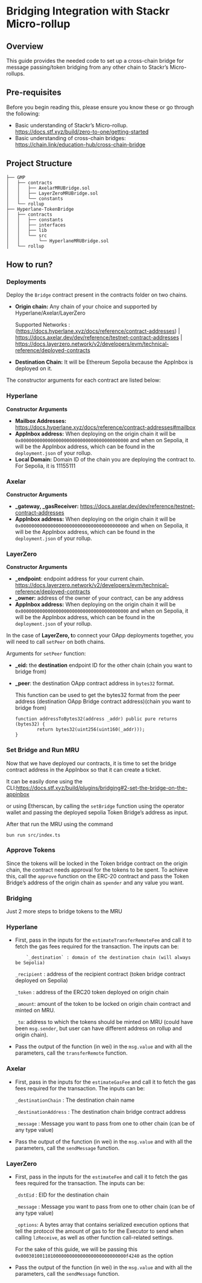 # Bridging Integration with Stackr Micro-rollup

## Overview

This guide provides the needed code to set up a cross-chain bridge for message passing/token bridging from any other chain to Stackr’s Micro-rollups.

## Pre-requisites

Before you begin reading this, please ensure you know these or go through the following:

- Basic understanding of Stackr’s Micro-rollup. https://docs.stf.xyz/build/zero-to-one/getting-started
- Basic understanding of cross-chain bridges:  https://chain.link/education-hub/cross-chain-bridge

## Project Structure

```
├── GMP
│   ├── contracts
│   │   ├── AxelarMRUBridge.sol
│   │   ├── LayerZeroMRUBridge.sol
│   │   └── constants
│   └── rollup
├── Hyperlane-TokenBridge
│   ├── contracts
│   │   ├── constants
│   │   ├── interfaces
│   │   ├── lib
│   │   └── src
│   │       └── HyperlaneMRUBridge.sol 
│   └── rollup
```

## How to run?

### **Deployments**

Deploy the `Bridge` contract present in the contracts folder on two chains.

- **Origin chain:** Any chain of your choice and supported by Hyperlane/Axelar/LayerZero
    
    Supported Networks : (https://docs.hyperlane.xyz/docs/reference/contract-addresses) | https://docs.axelar.dev/dev/reference/testnet-contract-addresses | https://docs.layerzero.network/v2/developers/evm/technical-reference/deployed-contracts
    
- **Destination Chain:** It will be Ethereum Sepolia because the AppInbox is deployed on it.

The constructor arguments for each contract are listed below:

### **Hyperlane**

**Constructor Arguments**

- **Mailbox Addresses:** https://docs.hyperlane.xyz/docs/reference/contract-addresses#mailbox
- **AppInbox address:** When deploying on the origin chain it will be `0x0000000000000000000000000000000000000000` and when on Sepolia, it will be the AppInbox address, which can be found in the `deployment.json` of your rollup.
- **Local Domain:** Domain ID of the chain you are deploying the contract to. For Sepolia, it is $11155111$

### **Axelar**

**Constructor Arguments**

- **_gateway, _gasReceiver:** https://docs.axelar.dev/dev/reference/testnet-contract-addresses
- **AppInbox address:** When deploying on the origin chain it will be `0x0000000000000000000000000000000000000000` and when on Sepolia, it will be the AppInbox address, which can be found in the `deployment.json` of your rollup.

### LayerZero

**Constructor Arguments**

- **_endpoint**:  endpoint address for your current chain.  https://docs.layerzero.network/v2/developers/evm/technical-reference/deployed-contracts
- **_owner:** address of the owner of your contract, can be any address
- **AppInbox address:** When deploying on the origin chain it will be `0x0000000000000000000000000000000000000000` and when on Sepolia, it will be the AppInbox address, which can be found in the `deployment.json` of your rollup.

In the case of **LayerZero, t**o connect your OApp deployments together, you will need to call `setPeer` on both chains.

Arguments for `setPeer` function:

- **_eid:** the **destination** endpoint ID for the other chain (chain you want to bridge from)
- **_peer**: the destination OApp contract address in `bytes32` format.
    
    This function can be used to get the bytes32 format from the peer address (destination OApp Bridge contract address)(chain you want to bridge from)
    
    ```solidity
    function addressToBytes32(address _addr) public pure returns (bytes32) {
            return bytes32(uint256(uint160(_addr)));
    }
    ```
    

### **Set Bridge and Run MRU**

Now that we have deployed our contracts, it is time to set the bridge contract address in the AppInbox so that it can create a ticket.

It can be easily done using the CLI:https://docs.stf.xyz/build/plugins/bridging#2-set-the-bridge-on-the-appinbox 

or using Etherscan, by calling the `setBridge` function using the operator wallet and passing the deployed sepolia Token Bridge’s address as input.

After that run the MRU using the command 

`bun run src/index.ts`

### **Approve Tokens**

Since the tokens will be locked in the Token bridge contract on the origin chain, the contract needs approval for the tokens to be spent. To achieve this, call the `approve` function on the ERC-20 contract and pass the Token Bridge’s address of the origin chain as `spender` and any value you want.

### **Bridging**

Just 2 more steps to bridge tokens to the MRU

### Hyperlane

- First, pass in the inputs for the `estimateTransferRemoteFee` and call it to fetch the gas fees required for the transaction. The inputs can be:
    
          `_destination` : domain of the destination chain (will always be Sepolia)
    
    `_recipient` : address of the recipient contract (token bridge contract deployed on Sepolia)
    
    `_token` : address of the ERC20 token deployed on origin chain
    
    `_amount`: amount of the token to be locked on origin chain contract and minted on MRU.
    
    `_to`: address to which the tokens should be minted on MRU (could have been `msg.sender`, but user can have different address on rollup and origin chain).
    
- Pass the output of the function (in wei) in the `msg.value` and with all the parameters, call the `transferRemote` function.

### Axelar

- First, pass in the inputs for the `estimateGasFee` and call it to fetch the gas fees required for the transaction. The inputs can be:
    
    `_destinationChain` : The destination chain name
    
    `_destinationAddress` : The destination chain bridge contract address
    
    `_message` : Message you want to pass from one to other chain (can be of any type value)
    
- Pass the output of the function (in wei) in the `msg.value` and with all the parameters, call the `sendMessage` function.

### LayerZero

- First, pass in the inputs for the `estimateFee` and call it to fetch the gas fees required for the transaction. The inputs can be:
    
    `_dstEid` : EID for the destination chain
    
    `_message` : Message you want to pass from one to other chain (can be of any type value)
    
    `_options`: A bytes array that contains serialized execution options that tell the protocol the amount of gas to for the Executor to send when calling `lzReceive`, as well as other function call-related settings.
    
    For the sake of this guide, we will be passing this `0x000301001101000000000000000000000000000f4240` as the option
    
- Pass the output of the function (in wei) in the `msg.value` and with all the parameters, call the `sendMessage` function.